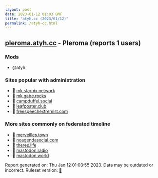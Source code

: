 ```yaml
---
layout: post
date: 2023-01-12 01:03 GMT
title: "atyh.cc (2023/01/12)"
permalink: /atyh-cc.html
---
```



## [pleroma.atyh.cc](https://pleroma.atyh.cc) - Pleroma (reports 1 users)

### Mods
 * @atyh

### Sites popular with administration

* 🐘 [mk.starnix.network](/mk-starnix-network.html)
* 🐘 [mk.gabe.rocks](/mk-gabe-rocks.html)
* 🐘 [campduffel.social](/campduffel-social.html)
* 🐘 [leafposter.club](/leafposter-club.html)
* 🐘 [freespeechextremist.com](/freespeechextremist-com.html)

### More sites commonly on federated timeline

* 🐘 [merveilles.town](/merveilles-town.html)
* 🐘 [noagendasocial.com](/noagendasocial-com.html)
* 🐘 [theres.life](/theres-life.html)
* 🐘 [mastodon.radio](/mastodon-radio.html)
* 🐘 [mastodon.world](/mastodon-world.html)

Report generated on: Thu Jan 12 01:03:55 2023. Data may be outdated or incorrect.
Ruleset version: [🧁](/version-cupcake)
